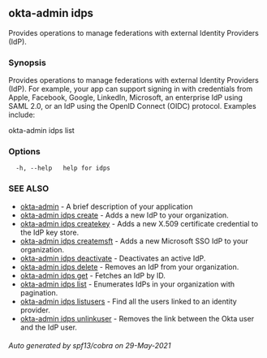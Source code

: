 ## okta-admin idps

Provides operations to manage federations with external Identity Providers (IdP).

### Synopsis

Provides operations to manage federations with external Identity Providers (IdP). For example, your app can support signing in with credentials from Apple, Facebook, Google, LinkedIn, Microsoft, an enterprise IdP using SAML 2.0, or an IdP using the OpenID Connect (OIDC) protocol. Examples include:

okta-admin idps list
		

### Options

```
  -h, --help   help for idps
```

### SEE ALSO

* [okta-admin](okta-admin.md)	 - A brief description of your application
* [okta-admin idps create](okta-admin_idps_create.md)	 - Adds a new IdP to your organization.
* [okta-admin idps createkey](okta-admin_idps_createkey.md)	 - Adds a new X.509 certificate credential to the IdP key store.
* [okta-admin idps createmsft](okta-admin_idps_createmsft.md)	 - Adds a new Microsoft SSO IdP to your organization.
* [okta-admin idps deactivate](okta-admin_idps_deactivate.md)	 - Deactivates an active IdP.
* [okta-admin idps delete](okta-admin_idps_delete.md)	 - Removes an IdP from your organization.
* [okta-admin idps get](okta-admin_idps_get.md)	 - Fetches an IdP by ID.
* [okta-admin idps list](okta-admin_idps_list.md)	 - Enumerates IdPs in your organization with pagination.
* [okta-admin idps listusers](okta-admin_idps_listusers.md)	 - Find all the users linked to an identity provider.
* [okta-admin idps unlinkuser](okta-admin_idps_unlinkuser.md)	 - Removes the link between the Okta user and the IdP user.

###### Auto generated by spf13/cobra on 29-May-2021
